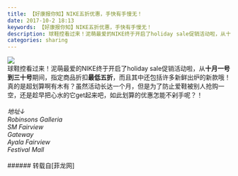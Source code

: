 ```yaml
---
title: 【好康报你知】NIKE五折优惠，手快有手慢无！
date: 2017-10-2 18:13
keywords: 【好康报你知】NIKE五折优惠，手快有手慢无！
description: 球鞋控看过来！泥萌最爱的NIKE终于开启了holiday sale促销活动啦，从十月一号到三十号期间，指定商品折扣最低五折，而且其中还包括许多新鲜出炉的新款哦！真的是超划算啊有木有？虽然活动长达一个月，但是为了防止爱鞋被别人抢购一空，还是趁早把心水的它get起来吧，如此划算的优惠怎能不剁手呢？！地址↓Robinsons GalleriaSM FairviewGatewayAyala FairviewFestival Mall
categories: sharing
---
```

<td class="t_f" id="postmessage_910714">


<img aid="637056" data-cf-modified-b6741429891610470f6d9def-="" file="data/attachment/forum/201710/02/180800hq3y14e43z93hg1q.jpg.thumb.jpg" id="aimg_637056" inpost="1" onclick="" onmouseover="" src="http://www.flw.ph/data/attachment/forum/201710/02/180800hq3y14e43z93hg1q.jpg" style="cursor:pointer" zoomfile="data/attachment/forum/201710/02/180800hq3y14e43z93hg1q.jpg"/>


<br/>
球鞋控看过来！泥萌最爱的NIKE终于开启了holiday sale促销活动啦，从<strong>十月一号到三十号</strong>期间，指定商品折扣<strong>最低五折</strong>，而且其中还包括许多新鲜出炉的新款哦！真的是超划算啊有木有？虽然活动长达一个月，但是为了防止爱鞋被别人抢购一空，还是趁早把心水的它get起来吧，如此划算的优惠怎能不剁手呢？！<br/>
<br/>
<i>地址↓</i><br/>
<i>Robinsons Galleria</i><br/>
<i>SM Fairview</i><br/>
<i>Gateway</i><br/>
<i>Ayala Fairview</i><br/>
<i>Festival Mall</i><br/>
<br/>
</td>
###### 转载自[菲龙网]